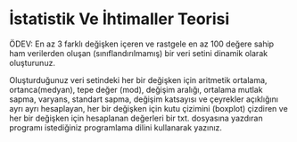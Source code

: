 # İstatistik Ve İhtimaller Teorisi

ÖDEV: En az 3 farklı değişken içeren ve rastgele en az 100 değere 
sahip ham verilerden oluşan (sınıflandırılmamış) 
bir veri setini dinamik olarak oluşturunuz.

Oluşturduğunuz veri setindeki her bir değişken için aritmetik ortalama, ortanca(medyan), tepe değer (mod), 
değişim aralığı, ortalama mutlak sapma, varyans, standart sapma, değişim katsayısı ve çeyrekler açıklığını ayrı ayrı hesaplayan, 
her bir değişken için kutu çizimini (boxplot) çizdiren ve her bir değişken için hesaplanan değerleri bir txt. dosyasına yazdıran programı istediğiniz programlama dilini kullanarak yazınız.



